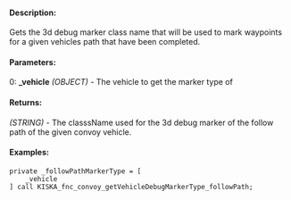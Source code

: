 #### Description:
Gets the 3d debug marker class name that will be used to mark waypoints for a given vehicles path that have been completed.

#### Parameters:
0: **_vehicle** *(OBJECT)* - The vehicle to get the marker type of

#### Returns:
*(STRING)* - The classsName used for the 3d debug marker of the follow path
 of the given convoy vehicle.

#### Examples:
```sqf
private _followPathMarkerType = [
    _vehicle
] call KISKA_fnc_convoy_getVehicleDebugMarkerType_followPath;
```

